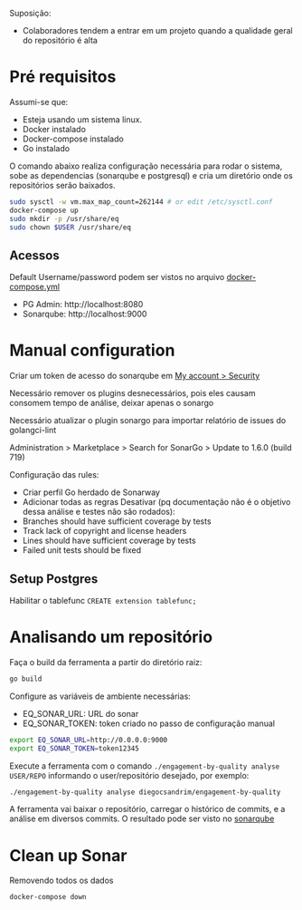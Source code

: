 Suposição:
- Colaboradores tendem a entrar em um projeto quando a qualidade geral do repositório é alta


# Pré requisitos

Assumi-se que:
- Esteja usando um sistema linux.
- Docker instalado
- Docker-compose instalado
- Go instalado

O comando abaixo realiza configuração necessária para rodar o sistema, sobe as dependencias (sonarqube e postgresql) e cria um diretório onde os repositórios serão baixados.


```sh
sudo sysctl -w vm.max_map_count=262144 # or edit /etc/sysctl.conf
docker-compose up
sudo mkdir -p /usr/share/eq
sudo chown $USER /usr/share/eq
```


## Acessos

Default Username/password podem ser vistos no arquivo [docker-compose.yml](docker-compose.yml)
- PG Admin: http://localhost:8080
- Sonarqube: http://localhost:9000


# Manual configuration

Criar um token de acesso do sonarqube em [My account > Security](http://localhost:9000/account/security/)

Necessário remover os plugins desnecessários, pois eles causam consomem tempo de análise, deixar apenas o sonargo

Necessário atualizar o plugin sonargo para importar relatório de issues do golangci-lint

Administration > Marketplace > Search for SonarGo > Update to 1.6.0 (build 719)


Configuração das rules:
- Criar perfil Go herdado de Sonarway
- Adicionar todas as regras
Desativar (pq documentação não é o objetivo dessa análise e testes não são rodados):
- Branches should have sufficient coverage by tests
- Track lack of copyright and license headers
- Lines should have sufficient coverage by tests
- Failed unit tests should be fixed


## Setup Postgres

Habilitar o tablefunc `CREATE extension tablefunc;`

# Analisando um repositório

Faça o build da ferramenta a partir do diretório raiz:

```sh
go build
```

Configure as variáveis de ambiente necessárias:

- EQ_SONAR_URL: URL do sonar
- EQ_SONAR_TOKEN: token criado no passo de configuração manual

```sh
export EQ_SONAR_URL=http://0.0.0.0:9000
export EQ_SONAR_TOKEN=token12345
```

Execute a ferramenta com o comando `./engagement-by-quality analyse USER/REPO` informando o user/repositório desejado, por exemplo:

```sh
./engagement-by-quality analyse diegocsandrim/engagement-by-quality
```

A ferramenta vai baixar o repositório, carregar o histórico de commits, e a análise em diversos commits. O resultado pode ser visto no [sonarqube](http://localhost:9000)


# Clean up Sonar


Removendo todos os dados

```
docker-compose down
```